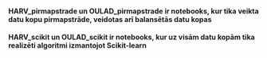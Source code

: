 
#### HARV_pirmapstrade un OULAD_pirmapstrade ir notebooks, kur tika veikta datu kopu pirmapstrāde, veidotas arī balansētās datu kopas
#### HARV_scikit un OULAD_scikit ir notebooks, kur uz visām datu kopām tika realizēti algoritmi izmantojot Scikit-learn
